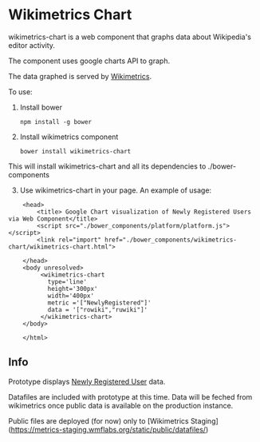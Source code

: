 Wikimetrics Chart
=================
wikimetrics-chart is a web component that graphs data about Wikipedia's editor activity. 

The component uses google charts API to graph. 

The data graphed is served by [Wikimetrics](https://metrics.wmflabs.org/).

To use:

1. Install bower
    ```
    npm install -g bower
    ```

2. Install wikimetrics component 
    ```
    bower install wikimetrics-chart
    ```

This will install wikimetrics-chart and all its dependencies to ./bower-components

3. Use wikimetrics-chart in your page. An example of usage:
    
```
    <head> 
        <title> Google Chart visualization of Newly Registered Users via Web Component</title>
        <script src="./bower_components/platform/platform.js"></script>
        <link rel="import" href="./bower_components/wikimetrics-chart/wikimetrics-chart.html">
         
    </head>
    <body unresolved>
         <wikimetrics-chart
           type='line'
           height='300px'
           width='400px'
           metric ='["NewlyRegistered"]'
           data = '["rowiki","ruwiki"]'
         </wikimetrics-chart> 
    </body>

    </html>
```

Info
-----
Prototype displays [Newly Registered User](https://meta.wikimedia.org/wiki/Research:Newly_registered_user)
data.

Datafiles are included with prototype at this time. Data will be feched from wikimetrics once public
data is available on the production instance.

Public files are deployed (for now)
only to [Wikimetrics Staging] (https://metrics-staging.wmflabs.org/static/public/datafiles/)


